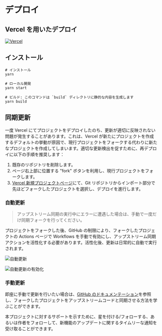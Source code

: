 # デプロイ

## Vercel を用いたデプロイ

[![Vercel](https://vercel.com/button)](https://vercel.com/new/clone?repository-url=https%3A%2F%2Fgithub.com%2Frockbenben%2FChatGPT-Shortcut%2Ftree%2Fmain)

## インストール

```shell
# インストール
yarn

# ローカル開発
yarn start

# ビルド: このコマンドは `build` ディレクトリに静的な内容を生成します
yarn build
```

## 同期更新

一度 Vercel にてプロジェクトをデプロイしたのち、更新が適切に反映されない問題が発生することがあります。これは、Vercel が新たにプロジェクトを作成するデフォルトの挙動が原因で、現行プロジェクトをフォークする代わりに新たなプロジェクトを作成してしまいます。適切な更新検出を促すために、再デプロイに以下の手順を推奨します：

1. 既存のリポジトリを削除します。
2. ページ右上部に位置する "fork" ボタンを利用し、現行プロジェクトをフォークします。
3. [Vercel 新規プロジェクトページ](https://vercel.com/new)にて、Git リポジトリからインポート部分で先ほどフォークしたプロジェクトを選択し、デプロイを進行します。

### 自動更新

> アップストリーム同期の実行中にエラーに遭遇した場合は、手動で一度だけ同期フォークを行ってください。

プロジェクトをフォークした後、GitHub の制限により、フォークしたプロジェクトの Actions ページで Workflows を手動で有効にし、アップストリーム同期アクションを活性化する必要があります。活性化後、更新は日常的に自動で実行されます。

![自動更新](https://img.newzone.top/2023-05-19-11-57-59.png?imageMogr2/format/webp)

![自動更新の有効化](https://img.newzone.top/2023-05-19-11-59-26.png?imageMogr2/format/webp)

### 手動更新

即座に手動で更新を行いたい場合は、[GitHub のドキュメンテーション](https://docs.github.com/en/pull-requests/collaborating-with-pull-requests/working-with-forks/syncing-a-fork)を参照し、フォークしたプロジェクトをアップストリームコードと同期させる方法を学ぶことができます。

本プロジェクトに対するサポートを示すために、星を付ける/フォローする、あるいは作者をフォローして、新機能のアップデートに関するタイムリーな通知を受け取ることができます。
